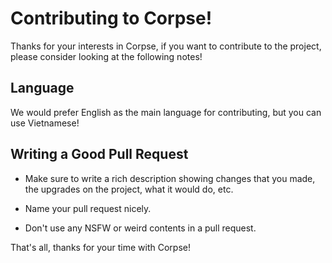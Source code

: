 Contributing to Corpse!
======================

Thanks for your interests in Corpse, if you want to contribute to the project, please consider looking at the following notes!

## Language
We would prefer English as the main language for contributing, but you can use Vietnamese! 

## Writing a Good Pull Request

- Make sure to write a rich description showing changes that you made, the upgrades on the project, what it would do, etc.

- Name your pull request nicely.

- Don't use any NSFW or weird contents in a pull request.


That's all, thanks for your time with Corpse!